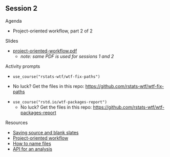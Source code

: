 ## Session 2

Agenda

  * Project-oriented workflow, part 2 of 2
  
Slides

  * [project-oriented-workflow.pdf](materials/project-oriented-workflow.pdf)
    - *note: same PDF is used for sessions 1 and 2*
  
Activity prompts

  * `use_course("rstats-wtf/wtf-fix-paths")`
  - No luck? Get the files in this repo: <https://github.com/rstats-wtf/wtf-fix-paths>
  * `use_course("rstd.io/wtf-packages-report")`
    - No luck? Get the files in this repo: <https://github.com/rstats-wtf/wtf-packages-report>

Resources

  * [Saving source and blank slates](https://whattheyforgot.org/save-source.html)
  * [Project-oriented workflow](https://whattheyforgot.org/project-oriented-workflow.html)
  * [How to name files](https://whattheyforgot.org/how-to-name-files.html)
  * [API for an analysis](https://whattheyforgot.org/api-for-an-analysis.html)

